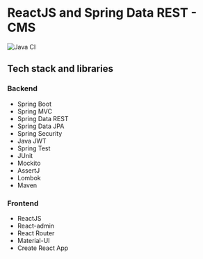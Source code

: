 # ReactJS and Spring Data REST - CMS
![Java CI](https://github.com/vzhyhunou/vzh-cms/workflows/Java%20CI/badge.svg)
## Tech stack and libraries
### Backend
- Spring Boot
- Spring MVC
- Spring Data REST
- Spring Data JPA
- Spring Security
- Java JWT
- Spring Test
- JUnit
- Mockito
- AssertJ
- Lombok
- Maven

### Frontend
- ReactJS
- React-admin
- React Router
- Material-UI
- Create React App
